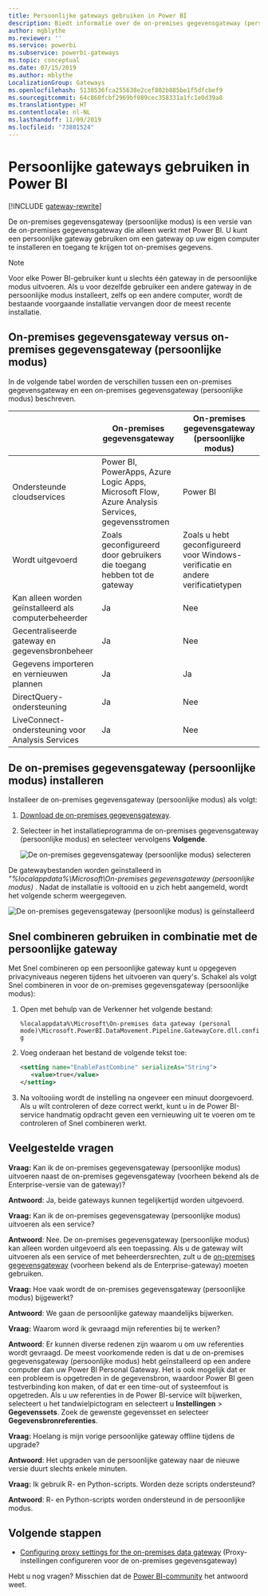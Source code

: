 ```yaml
---
title: Persoonlijke gateways gebruiken in Power BI
description: Biedt informatie over de on-premises gegevensgateway (persoonlijke modus) voor Power BI, waarmee gebruikers verbinding kunnen maken met on-premises gegevens.
author: mgblythe
ms.reviewer: ''
ms.service: powerbi
ms.subservice: powerbi-gateways
ms.topic: conceptual
ms.date: 07/15/2019
ms.author: mblythe
LocalizationGroup: Gateways
ms.openlocfilehash: 5138536fca255638e2cef802b885be1f5dfcbef9
ms.sourcegitcommit: 64c860fcbf2969bf089cec358331a1fc1e0d39a8
ms.translationtype: HT
ms.contentlocale: nl-NL
ms.lasthandoff: 11/09/2019
ms.locfileid: "73881524"
---
```

# <a name="use-personal-gateways-in-power-bi"></a>Persoonlijke gateways gebruiken in Power BI

[!INCLUDE [gateway-rewrite](includes/gateway-rewrite.md)]

De on-premises gegevensgateway (persoonlijke modus) is een versie van de on-premises gegevensgateway die alleen werkt met Power BI. U kunt een persoonlijke gateway gebruiken om een gateway op uw eigen computer te installeren en toegang te krijgen tot on-premises gegevens.

> [!NOTE]
> Voor elke Power BI-gebruiker kunt u slechts één gateway in de persoonlijke modus uitvoeren. Als u voor dezelfde gebruiker een andere gateway in de persoonlijke modus installeert, zelfs op een andere computer, wordt de bestaande voorgaande installatie vervangen door de meest recente installatie.

## <a name="on-premises-data-gateway-vs-on-premises-data-gateway-personal-mode"></a>On-premises gegevensgateway versus on-premises gegevensgateway (persoonlijke modus)

In de volgende tabel worden de verschillen tussen een on-premises gegevensgateway en een on-premises gegevensgateway (persoonlijke modus) beschreven.

|   |On-premises gegevensgateway | On-premises gegevensgateway (persoonlijke modus) |
| ---- | ---- | ---- |
|Ondersteunde cloudservices |Power BI, PowerApps, Azure Logic Apps, Microsoft Flow, Azure Analysis Services, gegevensstromen |Power BI |
|Wordt uitgevoerd |Zoals geconfigureerd door gebruikers die toegang hebben tot de gateway |Zoals u hebt geconfigureerd voor Windows-verificatie en andere verificatietypen |
|Kan alleen worden geïnstalleerd als computerbeheerder |Ja |Nee |
|Gecentraliseerde gateway en gegevensbronbeheer |Ja |Nee |
|Gegevens importeren en vernieuwen plannen |Ja |Ja |
|DirectQuery-ondersteuning |Ja |Nee |
|LiveConnect-ondersteuning voor Analysis Services |Ja |Nee |

## <a name="install-the-on-premises-data-gateway-personal-mode"></a>De on-premises gegevensgateway (persoonlijke modus) installeren

Installeer de on-premises gegevensgateway (persoonlijke modus) als volgt:

1. [Download de on-premises gegevensgateway](https://go.microsoft.com/fwlink/?LinkId=820925&clcid=0x409).

2. Selecteer in het installatieprogramma de on-premises gegevensgateway (persoonlijke modus) en selecteer vervolgens **Volgende**.

   ![De on-premises gegevensgateway (persoonlijke modus) selecteren](media/service-gateway-personal-mode/personal-gateway-select.png)

De gatewaybestanden worden geïnstalleerd in _"%localappdata%\Microsoft\On-premises gegevensgateway (persoonlijke modus)_ . Nadat de installatie is voltooid en u zich hebt aangemeld, wordt het volgende scherm weergegeven.

![De on-premises gegevensgateway (persoonlijke modus) is geïnstalleerd](media/service-gateway-personal-mode/personal-gateway-complete.png)

## <a name="use-fast-combine-with-the-personal-gateway"></a>Snel combineren gebruiken in combinatie met de persoonlijke gateway

Met Snel combineren op een persoonlijke gateway kunt u opgegeven privacyniveaus negeren tijdens het uitvoeren van query's. Schakel als volgt Snel combineren in voor de on-premises gegevensgateway (persoonlijke modus):

1. Open met behulp van de Verkenner het volgende bestand:

   `%localappdata%\Microsoft\On-premises data gateway (personal mode)\Microsoft.PowerBI.DataMovement.Pipeline.GatewayCore.dll.config`

2. Voeg onderaan het bestand de volgende tekst toe:

    ```xml
    <setting name="EnableFastCombine" serializeAs="String">
       <value>true</value>
    </setting>
    ```

3. Na voltooiing wordt de instelling na ongeveer een minuut doorgevoerd. Als u wilt controleren of deze correct werkt, kunt u in de Power BI-service handmatig opdracht geven een vernieuwing uit te voeren om te controleren of Snel combineren werkt.

## <a name="frequently-asked-questions-faq"></a>Veelgestelde vragen

**Vraag:** Kan ik de on-premises gegevensgateway (persoonlijke modus) uitvoeren naast de on-premises gegevensgateway (voorheen bekend als de Enterprise-versie van de gateway)?
  
**Antwoord**: Ja, beide gateways kunnen tegelijkertijd worden uitgevoerd.

**Vraag:** Kan ik de on-premises gegevensgateway (persoonlijke modus) uitvoeren als een service?
  
**Antwoord**: Nee. De on-premises gegevensgateway (persoonlijke modus) kan alleen worden uitgevoerd als een toepassing. Als u de gateway wilt uitvoeren als een service of met beheerdersrechten, zult u de [on-premises gegevensgateway](/data-integration/gateway/service-gateway-onprem) (voorheen bekend als de Enterprise-gateway) moeten gebruiken.

**Vraag:** Hoe vaak wordt de on-premises gegevensgateway (persoonlijke modus) bijgewerkt?
  
**Antwoord**: We gaan de persoonlijke gateway maandelijks bijwerken.

**Vraag:** Waarom word ik gevraagd mijn referenties bij te werken?
  
**Antwoord**: Er kunnen diverse redenen zijn waarom u om uw referenties wordt gevraagd. De meest voorkomende reden is dat u de on-premises gegevensgateway (persoonlijke modus) hebt geïnstalleerd op een andere computer dan uw Power BI Personal Gateway. Het is ook mogelijk dat er een probleem is opgetreden in de gegevensbron, waardoor Power BI geen testverbinding kon maken, of dat er een time-out of systeemfout is opgetreden. Als u uw referenties in de Power BI-service wilt bijwerken, selecteert u het tandwielpictogram en selecteert u **Instellingen** > **Gegevenssets**. Zoek de gewenste gegevensset en selecteer **Gegevensbronreferenties**.

**Vraag:** Hoelang is mijn vorige persoonlijke gateway offline tijdens de upgrade?
  
**Antwoord**: Het upgraden van de persoonlijke gateway naar de nieuwe versie duurt slechts enkele minuten.

**Vraag:** Ik gebruik R- en Python-scripts. Worden deze scripts ondersteund?
  
**Antwoord**: R- en Python-scripts worden ondersteund in de persoonlijke modus.

## <a name="next-steps"></a>Volgende stappen

* [Configuring proxy settings for the on-premises data gateway](/data-integration/gateway/service-gateway-proxy) (Proxy-instellingen configureren voor de on-premises gegevensgateway)  

Hebt u nog vragen? Misschien dat de [Power BI-community](https://community.powerbi.com/) het antwoord weet.

